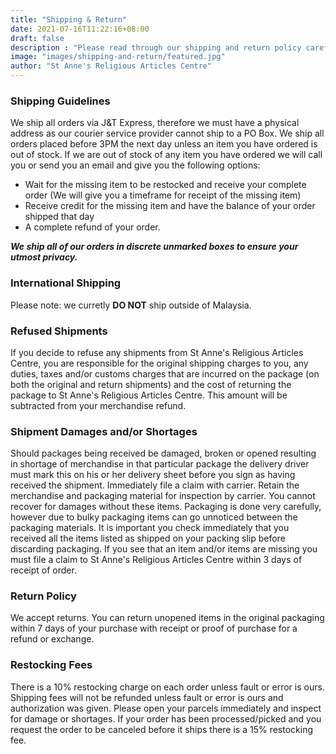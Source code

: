 ```yaml
---
title: "Shipping & Return"
date: 2021-07-16T11:22:16+08:00
draft: false
description : "Please read through our shipping and return policy carefully before placing an order online to avoid disputes. We ship all orders via J&T Express in Malaysia only."
image: "images/shipping-and-return/featured.jpg"
author: "St Anne's Religious Articles Centre"
---
```

### Shipping Guidelines
We ship all orders via J&T Express, therefore we must have a physical address as our courier service provider cannot ship to a PO Box. We ship all orders placed before 3PM the next day unless an item you have ordered is out of stock. If we are out of stock of any item you have ordered we will call you or send you an email and give you the following options:

- Wait for the missing item to be restocked and receive your complete order (We will give you a timeframe for receipt of the missing item)
- Receive credit for the missing item and have the balance of your order shipped that day
- A complete refund of your order.

___We ship all of our orders in discrete unmarked boxes to ensure your utmost privacy.___

### International Shipping
Please note: we curretly **DO NOT** ship outside of Malaysia.

### Refused Shipments
If you decide to refuse any shipments from St Anne's Religious Articles Centre, you are responsible for the original shipping charges to you, any duties, taxes and/or customs charges that are incurred on the package (on both the original and return shipments) and the cost of returning the package to St Anne's Religious Articles Centre. This amount will be subtracted from your merchandise refund.

### Shipment Damages and/or Shortages
Should packages being received be damaged, broken or opened resulting in shortage of merchandise in that particular package the delivery driver must mark this on his or her delivery sheet before you sign as having received the shipment. Immediately file a claim with carrier. Retain the merchandise and packaging material for inspection by carrier. You cannot recover for damages without these items. Packaging is done very carefully, however due to bulky packaging items can go unnoticed between the packaging materials. It is important you check immediately that you received all the items listed as shipped on your packing slip before discarding packaging. If you see that an item and/or items are missing you must file a claim to St Anne's Religious Articles Centre within 3 days of receipt of order.

### Return Policy
We accept returns. You can return unopened items in the original packaging within 7 days of your purchase with receipt or proof of purchase for a refund or exchange.

### Restocking Fees
There is a 10% restocking charge on each order unless fault or error is ours. Shipping fees will not be refunded unless fault or error is ours and authorization was given. Please open your parcels immediately and inspect for damage or shortages. If your order has been processed/picked and you request the order to be canceled before it ships there is a 15% restocking fee.
